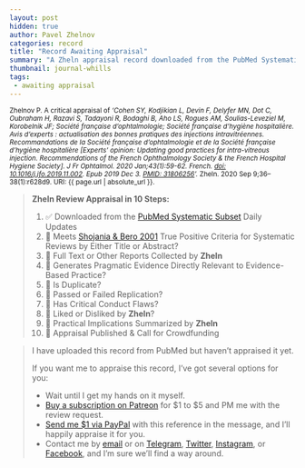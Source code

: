 ```yaml
---
layout: post
hidden: true
author: Pavel Zhelnov
categories: record
title: "Record Awaiting Appraisal"
summary: "A Zheln appraisal record downloaded from the PubMed Systematic Subset daily updates."
thumbnail: journal-whills
tags:
 - awaiting appraisal
---
```


<small id="citation">Zhelnov P. A critical appraisal of _‘Cohen SY, Kodjikian L, Devin F, Delyfer MN, Dot C, Oubraham H, Razavi S, Tadayoni R, Bodaghi B, Aho LS, Rogues AM, Soulias-Leveziel M, Korobelnik JF; Société française d’ophtalmologie; Société française d’hygiène hospitalière. Avis d’experts : actualisation des bonnes pratiques des injections intravitréennes. Recommandations de la Société française d’ophtalmologie et de la Société française d’hygiène hospitalière [Experts' opinion: Updating good practices for intra-vitreous injection. Recommendations of the French Ophthalmology Society & the French Hospital Hygiene Society]. J Fr Ophtalmol. 2020 Jan;43(1):59-62. French. [doi: 10.1016/j.jfo.2019.11.002](https://doi.org/10.1016/j.jfo.2019.11.002). Epub 2019 Dec 3. [PMID: 31806256](https://pubmed.gov/31806256)’._ Zheln. 2020 Sep 9;36–38(1):r628d9. URI: {{ page.url | absolute_url }}.</small>

> **Zheln Review Appraisal in 10 Steps:**
>
> 1. ✅ Downloaded from the [PubMed Systematic Subset](https://github.com/p1m-ortho/qs-global-ortho-search-queries/blob/global-sr-query/README.md) Daily Updates
> 2. 🔄 Meets [Shojania & Bero 2001](https://www.researchgate.net/publication/11820967_Taking_Advantage_of_the_Explosion_of_Systematic_Reviews_An_Efficient_MEDLINE_Search_Strategy) True Positive Criteria for Systematic Reviews by Either Title or Abstract?
> 3. 🔄 Full Text or Other Reports Collected by **Zheln**
> 4. 🔄 Generates Pragmatic Evidence Directly Relevant to Evidence-Based Practice?
> 5. 🔄 Is Duplicate?
> 6. 🔄 Passed or Failed Replication?
> 7. 🔄 Has Critical Conduct Flaws?
> 8. 🔄 Liked or Disliked by **Zheln**?
> 9. 🔄 Practical Implications Summarized by **Zheln**
> 10. 🔄 Appraisal Published & Call for Crowdfunding

> I have uploaded this record from PubMed but haven’t appraised it yet.
>
> If you want me to appraise this record, I’ve got several options for you:
> * Wait until I get my hands on it myself.
> * [Buy a subscription on Patreon](https://patreon.com/zheln) for $1 to $5 and PM me with the review request.
> * [Send me $1 via PayPal](https://paypal.me/pjelnov) with this reference in the message, and I’ll happily appraise it for you.
> * Contact me by [email](mailto:pavel@zheln.com) or on [Telegram](https://t.me/drzhelnov), [Twitter](https://twitter.com/drzhelnov), [Instagram](https://instagram.com/igzheln), or [Facebook](https://facebook.com/drzhelnov), and I’m sure we’ll find a way around.
